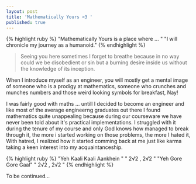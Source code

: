 ```yaml
---
layout: post
title: 'Mathematically Yours <3 '
published: true
---
```

{% highlight ruby %}
"Mathematically Yours is a place where ... "
"I will chronicle my journey as a humanoid."
{% endhighlight %}


>Seeing you here sometimes I forget to breathe because in no way could we be disobedient or sin but a burning desire inside us without the knowledge of its inception.

When I introduce myself as an engineer, you will mostly get a mental image of someone who is a prodigy at mathematics, someone who crunches and munches numbers and those weird looking symbols for breakfast, Nay! 



I was fairly good with maths ... untill I decided to become an engineer and like most of the average engineerng graduates out there I found mathematics quite unappealing because during our courseware we have never been told about it's practical implementations. I struggled with it during the tenure of my course and only God knows how managed to break through it, the more i started working on those problems, the more I hated it, With hatred, I realized  how it started comming back at me just like karma taking a keen interest into my acquaintanceship.

{% highlight ruby %}
"Yeh Kaali Kaali Aankhein "
" 2√2 , 2√2 "
"Yeh Gore Gore Gaal"
" 2√2 , 2√2 "
{% endhighlight %}


To be continued...
